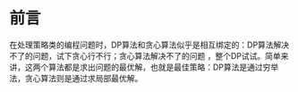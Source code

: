# 前言

在处理策略类的编程问题时，DP算法和贪心算法似乎是相互绑定的：DP算法解决不了的问题，试下贪心行不行；贪心算法解决不了的问题 ，整个DP试试。简单来讲，这两个算法都是求出问题的最优解，也就是最佳策略：DP算法是通过穷举法，贪心算法则是通过求局部最优解。